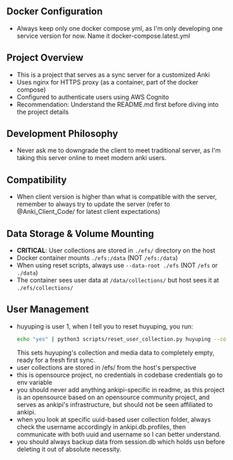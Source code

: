 ## Docker Configuration
- Always keep only one docker compose yml, as I'm only developing one service version for now. Name it docker-compose.latest.yml

## Project Overview
- This is a project that serves as a sync server for a customized Anki
- Uses nginx for HTTPS proxy (as a container, part of the docker compose)
- Configured to authenticate users using AWS Cognito
- Recommendation: Understand the README.md first before diving into the project details

## Development Philosophy
- Never ask me to downgrade the client to meet traditional server, as I'm taking this server online to meet modern anki users.

## Compatibility
- When client version is higher than what is compatible with the server, remember to always try to update the server (refer to @Anki_Client_Code/ for latest client expectations)

## Data Storage & Volume Mounting
- **CRITICAL**: User collections are stored in `./efs/` directory on the host
- Docker container mounts `./efs:/data` (NOT `/efs:/data`)
- When using reset scripts, always use `--data-root ./efs` (NOT `/efs` or `./data`)
- The container sees user data at `/data/collections/` but host sees it at `./efs/collections/`

## User Management
- huyuping is user 1, when I tell you to reset huyuping, you run:
  ```bash
  echo "yes" | python3 scripts/reset_user_collection.py huyuping --confirm --data-root ./efs
  ```
  This sets huyuping's collection and media data to completely empty, ready for a fresh first sync.
- user collections are stored in /efs/ from the host's perspective
- this is opensource project, no credentials in codebase credentials go to env variable
- you should never add anything ankipi-specific in readme, as this project is an opensource based on an opensource community project, and serves as ankipi's infrastructure, but should not be seen affiliated to ankipi.
- when you look at specific uuid-based user collection folder, always check the username accordingly in ankipi.db.profiles, then communicate with both uuid and username so I can better understand.
- you should always backup data from session.db which holds usn before deleting it out of absolute necessity.